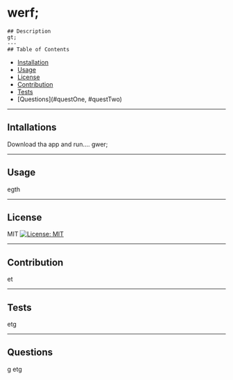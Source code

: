# werf;
   
    ## Description 
    gt;
    ---
    ## Table of Contents


* [Installation](#installations)
* [Usage](#usage)
* [License](#license)
* [Contribution](#contributing)
* [Tests](#tests)
* [Questions](#questOne, #questTwo)

---

## Intallations
Download tha app and run....
gwer;

---

## Usage

egth

---

## License

MIT
[![License: MIT](https://img.shields.io/badge/License-MIT-yellow.svg)](https://opensource.org/licenses/MIT)

---

## Contribution

et

---

## Tests

etg

---

## Questions
g
etg

